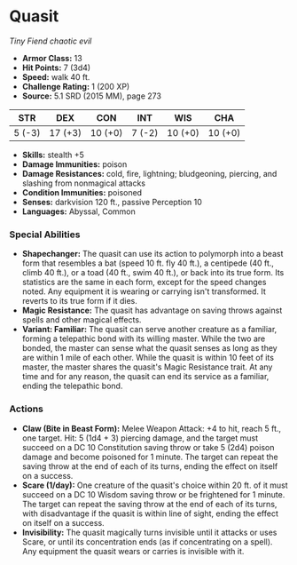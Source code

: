 # Quasit

*Tiny* *Fiend* *chaotic evil*

- **Armor Class:** 13
- **Hit Points:** 7 (3d4)
- **Speed:** walk 40 ft.
- **Challenge Rating:** 1 (200 XP)
- **Source:** 5.1 SRD (2015 MM), page 273

| STR | DEX | CON | INT | WIS | CHA |
| --- | --- | --- | --- | --- | --- |
| 5 (-3) | 17 (+3) | 10 (+0) | 7 (-2) | 10 (+0) | 10 (+0) |

- **Skills:** stealth +5
- **Damage Immunities:** poison
- **Damage Resistances:** cold, fire, lightning; bludgeoning, piercing, and slashing from nonmagical attacks
- **Condition Immunities:** poisoned
- **Senses:** darkvision 120 ft., passive Perception 10
- **Languages:** Abyssal, Common

### Special Abilities

- **Shapechanger:** The quasit can use its action to polymorph into a beast form that resembles a bat (speed 10 ft. fly 40 ft.), a centipede (40 ft., climb 40 ft.), or a toad (40 ft., swim 40 ft.), or back into its true form. Its statistics are the same in each form, except for the speed changes noted. Any equipment it is wearing or carrying isn't transformed. It reverts to its true form if it dies.
- **Magic Resistance:** The quasit has advantage on saving throws against spells and other magical effects.
- **Variant: Familiar:** The quasit can serve another creature as a familiar, forming a telepathic bond with its willing master. While the two are bonded, the master can sense what the quasit senses as long as they are within 1 mile of each other. While the quasit is within 10 feet of its master, the master shares the quasit's Magic Resistance trait. At any time and for any reason, the quasit can end its service as a familiar, ending the telepathic bond.

### Actions

- **Claw (Bite in Beast Form):** Melee Weapon Attack: +4 to hit, reach 5 ft., one target. Hit: 5 (1d4 + 3) piercing damage, and the target must succeed on a DC 10 Constitution saving throw or take 5 (2d4) poison damage and become poisoned for 1 minute. The target can repeat the saving throw at the end of each of its turns, ending the effect on itself on a success.
- **Scare (1/day):** One creature of the quasit's choice within 20 ft. of it must succeed on a DC 10 Wisdom saving throw or be frightened for 1 minute. The target can repeat the saving throw at the end of each of its turns, with disadvantage if the quasit is within line of sight, ending the effect on itself on a success.
- **Invisibility:** The quasit magically turns invisible until it attacks or uses Scare, or until its concentration ends (as if concentrating on a spell). Any equipment the quasit wears or carries is invisible with it.


